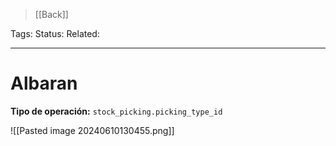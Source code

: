 > [[Back]]

Tags: 
Status: 
Related: 

___

# Albaran

**Tipo de operación:** `stock_picking.picking_type_id`

![[Pasted image 20240610130455.png]]